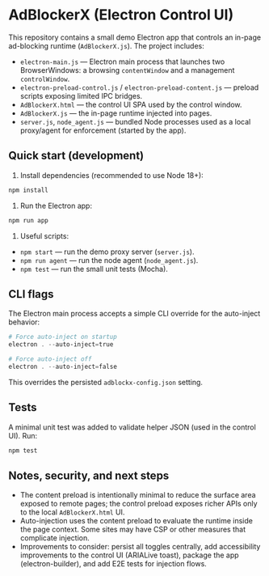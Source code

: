 # AdBlockerX (Electron Control UI)

This repository contains a small demo Electron app that controls an in-page ad-blocking runtime (`AdBlockerX.js`). The project includes:

- `electron-main.js` — Electron main process that launches two BrowserWindows: a browsing `contentWindow` and a management `controlWindow`.
- `electron-preload-control.js` / `electron-preload-content.js` — preload scripts exposing limited IPC bridges.
- `AdBlockerX.html` — the control UI SPA used by the control window.
- `AdBlockerX.js` — the in-page runtime injected into pages.
- `server.js`, `node_agent.js` — bundled Node processes used as a local proxy/agent for enforcement (started by the app).

## Quick start (development)

1. Install dependencies (recommended to use Node 18+):

```powershell
npm install
```

1. Run the Electron app:

```powershell
npm run app
```

1. Useful scripts:

- `npm start` — run the demo proxy server (`server.js`).
- `npm run agent` — run the node agent (`node_agent.js`).
- `npm test` — run the small unit tests (Mocha).

## CLI flags

The Electron main process accepts a simple CLI override for the auto-inject behavior:

```powershell
# Force auto-inject on startup
electron . --auto-inject=true

# Force auto-inject off
electron . --auto-inject=false
```

This overrides the persisted `adblockx-config.json` setting.

## Tests

A minimal unit test was added to validate helper JSON (used in the control UI). Run:

```powershell
npm test
```

## Notes, security, and next steps

- The content preload is intentionally minimal to reduce the surface area exposed to remote pages; the control preload exposes richer APIs only to the local `AdBlockerX.html` UI.
- Auto-injection uses the content preload to evaluate the runtime inside the page context. Some sites may have CSP or other measures that complicate injection.
- Improvements to consider: persist all toggles centrally, add accessibility improvements to the control UI (ARIALive toast), package the app (electron-builder), and add E2E tests for injection flows.
